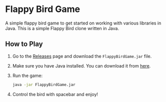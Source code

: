 # Flappy Bird Game
A simple flappy bird game to get started on working with various libraries in Java. 
This is a simple Flappy Bird clone written in Java.

## How to Play
1. Go to the [Releases](https://github.com/DeveshJha-00/FlappyBird/releases/tag/v1.0) page and download the `FlappyBirdGame.jar` file.

2. Make sure you have Java installed. You can download it from [here](https://www.java.com/en/download/).

3. Run the game:
   ```bash
   java -jar FlappyBirdGame.jar

4. Control the bird with spacebar and enjoy!